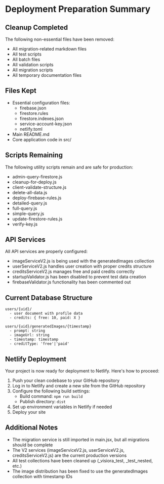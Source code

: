 # Deployment Preparation Summary

## Cleanup Completed

The following non-essential files have been removed:
- All migration-related markdown files
- All test scripts
- All batch files
- All validation scripts
- All migration scripts
- All temporary documentation files

## Files Kept

- Essential configuration files:
  - firebase.json
  - firestore.rules
  - firestore.indexes.json
  - service-account-key.json
  - netlify.toml
- Main README.md
- Core application code in src/

## Scripts Remaining

The following utility scripts remain and are safe for production:
- admin-query-firestore.js
- cleanup-for-deploy.js
- client-validate-structure.js
- delete-all-data.js
- deploy-firebase-rules.js
- detailed-query.js
- full-query.js
- simple-query.js
- update-firestore-rules.js
- verify-key.js

## API Services

All API services are properly configured:
- imageServiceV2.js is being used with the generatedImages collection
- userServiceV2.js handles user creation with proper credits structure
- creditsServiceV2.js manages free and paid credits correctly
- startupValidator.js has been disabled to prevent test data creation
- firebaseValidator.js functionality has been commented out

## Current Database Structure

```
users/{uid}/
  - user document with profile data
  - credits: { free: 10, paid: X }

users/{uid}/generatedImages/{timestamp}
  - prompt: string
  - imageUrl: string
  - timestamp: timestamp
  - creditType: 'free'|'paid'
```

## Netlify Deployment

Your project is now ready for deployment to Netlify. Here's how to proceed:

1. Push your clean codebase to your GitHub repository
2. Log in to Netlify and create a new site from the GitHub repository
3. Configure the following build settings:
   - Build command: `npm run build`
   - Publish directory: `dist`
4. Set up environment variables in Netlify if needed
5. Deploy your site

## Additional Notes

- The migration service is still imported in main.jsx, but all migrations should be complete
- The V2 services (imageServiceV2.js, userServiceV2.js, creditsServiceV2.js) are the current production versions
- All test collections have been cleaned up (_visiora_test, _test_nested, etc.)
- The image distribution has been fixed to use the generatedImages collection with timestamp IDs

